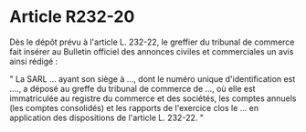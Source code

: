 # Article R232-20

Dès le dépôt prévu à l'article L. 232-22, le greffier du tribunal de commerce fait insérer au Bulletin officiel des annonces civiles et commerciales un avis ainsi rédigé :

" La SARL ... ayant son siège à ..., dont le numéro unique d'identification est ...., a déposé au greffe du tribunal de commerce de ..., où elle est immatriculée au registre du commerce et des sociétés, les comptes annuels (les comptes consolidés) et les rapports de l'exercice clos le ... en application des dispositions de l'article L. 232-22. "
